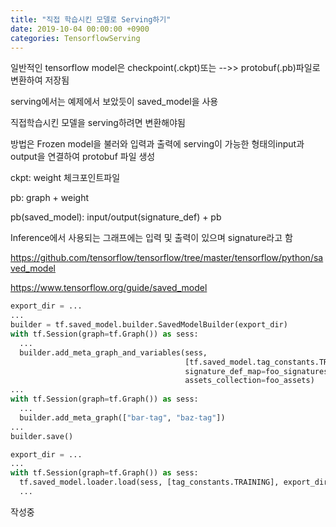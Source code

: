 ```yaml
---
title: "직접 학습시킨 모델로 Serving하기"
date: 2019-10-04 00:00:00 +0900
categories: TensorflowServing
---
```


일반적인 tensorflow model은 checkpoint(.ckpt)또는 -->> protobuf(.pb)파일로 변환하여 저장됨

serving에서는 예제에서 보았듯이 saved_model을 사용

직접학습시킨 모델을 serving하려면 변환해야됨

방법은 Frozen model을 불러와 입력과 출력에 serving이 가능한 형태의input과output을 연결하여 protobuf 파일 생성

ckpt: weight 체크포인트파일

pb: graph + weight

pb(saved_model): input/output(signature_def) + pb

Inference에서 사용되는 그래프에는 입력 및 출력이 있으며 signature라고 함

<https://github.com/tensorflow/tensorflow/tree/master/tensorflow/python/saved_model> 

<https://www.tensorflow.org/guide/saved_model> 

```python
export_dir = ...
...
builder = tf.saved_model.builder.SavedModelBuilder(export_dir)
with tf.Session(graph=tf.Graph()) as sess:
  ...
  builder.add_meta_graph_and_variables(sess,
                                       [tf.saved_model.tag_constants.TRAINING],
                                       signature_def_map=foo_signatures,
                                       assets_collection=foo_assets)
...
with tf.Session(graph=tf.Graph()) as sess:
  ...
  builder.add_meta_graph(["bar-tag", "baz-tag"])
...
builder.save()
```

```python
export_dir = ...
...
with tf.Session(graph=tf.Graph()) as sess:
  tf.saved_model.loader.load(sess, [tag_constants.TRAINING], export_dir)
  ...
```

작성중